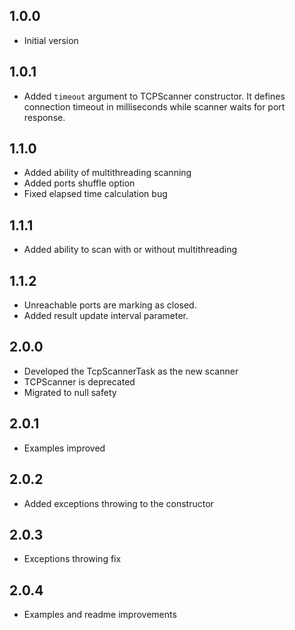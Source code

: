 ## 1.0.0

- Initial version

## 1.0.1

- Added `timeout` argument to TCPScanner constructor. It defines connection timeout in milliseconds while scanner waits for port response.

## 1.1.0
- Added ability of multithreading scanning
- Added ports shuffle option
- Fixed elapsed time calculation bug

## 1.1.1
- Added ability to scan with or without multithreading

## 1.1.2
- Unreachable ports are marking as closed.
- Added result update interval parameter.

## 2.0.0
- Developed the TcpScannerTask as the new scanner
- TCPScanner is deprecated
- Migrated to null safety

## 2.0.1
- Examples improved

## 2.0.2
- Added exceptions throwing to the constructor

## 2.0.3
- Exceptions throwing fix

## 2.0.4
- Examples and readme improvements